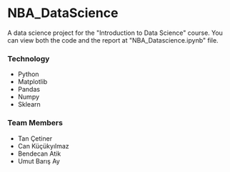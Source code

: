 # NBA_DataScience
A data science project for the "Introduction to Data Science" course. You can view both the code and the report at "NBA_Datascience.ipynb" file.

### Technology
- Python
- Matplotlib
- Pandas
- Numpy
- Sklearn

### Team Members
- Tan Çetiner
- Can Küçükyılmaz
- Bendecan Atik
- Umut Barış Ay
